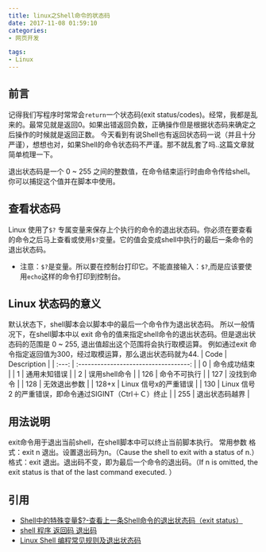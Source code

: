 ```yaml
---
title: linux之Shell命令的状态码
date: 2017-11-08 01:59:10
categories:
- 网页开发

tags:
- Linux
---
```


## 前言
记得我们写程序时常常会```return```一个状态码(exit status/codes)。经常，我都是乱来的。最常见就是返回0。如果出错返回负数，正确操作但是根据状态码来确定之后操作的时候就是返回正数。
今天看到有说Shell也有返回状态码一说（并且十分严谨），想想也对，如果Shell的命令状态码不严谨。那不就乱套了吗..这篇文章就简单梳理一下。

<!-- more -->
退出状态码是一个 0 ~ 255 之间的整数值，在命令结束运行时由命令传给shell。你可以捕捉这个值并在脚本中使用。
## 查看状态码
Linux 使用了```$?``` 专属变量来保存上个执行的命令的退出状态码。你必须在要查看的命令之后马上查看或使用```$?```变量。它的值会变成shell中执行的最后一条命令的退出状态码。

- 注意：```$?```是变量。所以要在控制台打印它。不能直接输入：```$?```,而是应该要使用```echo```这样的命令打印到控制台。

## Linux 状态码的意义
默认状态下，shell脚本会以脚本中的最后一个命令作为退出状态码。
所以一般情况下，在shell脚本中以 exit 命令的值来指定shell命令的退出状态码。但是退出状态码的范围是 0 ~ 255, 退出值超出这个范围将会执行取模运算。
例如通过exit 命令指定返回值为300，经过取模运算，那么退出状态码就为44.
| Code  |              Description              |
| :---: | :-----------------------------------: |
|   0   |                命令成功结束                 |
|   1   |                通用未知错误                 |
|   2   |               误用shell命令               |
|  126  |                命令不可执行                 |
|  127  |                 没找到命令                 |
|  128  |                无效退出参数                 |
| 128+x |            Linux 信号x的严重错误             |
|  130  | Linux 信号2 的严重错误，即命令通过SIGINT（Ctrl＋Ｃ）终止 |
|  255  |                退出状态码越界                |

## 用法说明
exit命令用于退出当前shell，在shell脚本中可以终止当前脚本执行。
常用参数
格式：exit n
退出。设置退出码为n。（Cause the shell to exit with a status of n.）
格式：exit
退出。退出码不变，即为最后一个命令的退出码。（If n is omitted, the exit status is that of the  last  command executed. ）

## 引用
- [Shell中的特殊变量$?-查看上一条Shell命令的退出状态码（exit status）](http://blog.csdn.net/wlovh1989/article/details/51113488)
- [shell 程序 返回码 退出码](http://jackwxh.blog.51cto.com/2850597/827600)
- [Linux Shell 编程常见规则及退出状态码](http://www.cnblogs.com/qianzhilan/p/4391210.html)